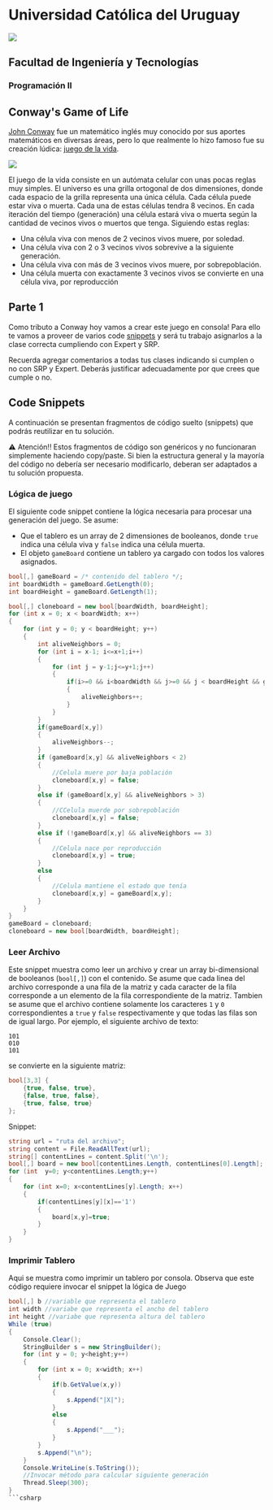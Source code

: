 # Universidad Católica del Uruguay
<img src="https://ucu.edu.uy/sites/all/themes/univer/logo.png"> 

## Facultad de Ingeniería y Tecnologías
### Programación II

## Conway's Game of Life
[John Conway](https://en.wikipedia.org/wiki/John_Horton_Conway) fue un matemático inglés muy conocido por sus aportes matemáticos en diversas áreas, pero lo que realmente lo hizo famoso fue su creación lúdica: [juego de la vida](https://en.wikipedia.org/wiki/Conway%27s_Game_of_Life). 

![](https://upload.wikimedia.org/wikipedia/commons/e/e5/Gospers_glider_gun.gif)

El juego de la vida consiste en un autómata celular con unas pocas reglas muy simples. 
El universo es una grilla ortogonal de dos dimensiones, donde cada espacio de la grilla representa una única célula. 
Cada célula puede estar viva o muerta. 
Cada una de estas células tendra 8 vecinos. 
En cada iteración del tiempo (generación) una célula estará viva o muerta según la cantidad de vecinos vivos o muertos que tenga. Siguiendo estas reglas:
* Una célula viva con menos de 2 vecinos vivos muere, por soledad.
* Una célula viva con 2 o 3 vecinos vivos sobrevive a la siguiente generación.
* Una célula viva con más de 3 vecinos vivos muere, por sobrepoblación.
* Una célula muerta con exactamente 3 vecinos vivos se convierte en una célula viva, por reproducción

## Parte 1
Como tributo a Conway hoy vamos a crear este juego en consola! Para ello te vamos a proveer de varios code [snippets](https://en.wikipedia.org/wiki/Snippet_(programming)) y será tu trabajo asignarlos a la clase correcta cumpliendo con Expert y SRP. 

Recuerda agregar comentarios a todas tus clases indicando si cumplen o no con SRP y Expert. Deberás justificar adecuadamente por que crees que cumple o no.

## Code Snippets
A continuación se presentan fragmentos de código suelto (snippets) que podrás reutilizar en tu solución.

:warning: Atención!! Estos fragmentos de código son genéricos y no funcionaran simplemente haciendo copy/paste. Si bien la estructura general y la mayoría del código no debería ser necesario modificarlo, deberan ser adaptados a tu solución propuesta.

### Lógica de juego
El siguiente code snippet contiene la lógica necesaria para procesar una generación del juego. 
Se asume: 
* Que el tablero es un array de 2 dimensiones de booleanos, donde ```true``` indica una célula viva y ```false``` indica una célula muerta.
* El objeto ```gameBoard``` contiene un tablero ya cargado con todos los valores asignados.

```csharp
bool[,] gameBoard = /* contenido del tablero */;
int boardWidth = gameBoard.GetLength(0);
int boardHeight = gameBoard.GetLength(1);

bool[,] cloneboard = new bool[boardWidth, boardHeight];
for (int x = 0; x < boardWidth; x++)
{
    for (int y = 0; y < boardHeight; y++)
    {
        int aliveNeighbors = 0;
        for (int i = x-1; i<=x+1;i++)
        {
            for (int j = y-1;j<=y+1;j++)
            {
                if(i>=0 && i<boardWidth && j>=0 && j < boardHeight && gameBoard[i,j])
                {
                    aliveNeighbors++;
                }
            }
        }
        if(gameBoard[x,y])
        {
            aliveNeighbors--;
        }
        if (gameBoard[x,y] && aliveNeighbors < 2) 
        {
            //Celula muere por baja población
            cloneboard[x,y] = false; 
        }
        else if (gameBoard[x,y] && aliveNeighbors > 3) 
        {
            //CCelula muerde por sobrepoblación
            cloneboard[x,y] = false; 
        }
        else if (!gameBoard[x,y] && aliveNeighbors == 3) 
        {
            //Celula nace por reproducción 
            cloneboard[x,y] = true; 
        }
        else
        {
            //Celula mantiene el estado que tenía
            cloneboard[x,y] = gameBoard[x,y];
        }
    }
}
gameBoard = cloneboard;
cloneboard = new bool[boardWidth, boardHeight];
```

### Leer Archivo
Este snippet muestra como leer un archivo y crear un array bi-dimensional de booleanos (```bool[,]```) con el contenido. Se asume que cada linea del archivo corresponde a una fila de la matriz y cada caracter de la fila corresponde a un elemento de la fila correspondiente de la matriz. Tambien se asume que el archivo contiene solamente los caracteres ```1``` y ```0``` correspondientes a ```true``` y ```false``` respectivamente y que todas las filas son de igual largo. 
Por ejemplo, el siguiente archivo de texto:
```
101
010
101
```

se convierte en la siguiente matriz:
```csharp
bool[3,3] {
    {true, false, true},
    {false, true, false},
    {true, false, true}
};
```
Snippet:
```csharp
string url = "ruta del archivo";
string content = File.ReadAllText(url);
string[] contentLines = content.Split('\n');
bool[,] board = new bool[contentLines.Length, contentLines[0].Length];
for (int  y=0; y<contentLines.Length;y++)
{
    for (int x=0; x<contentLines[y].Length; x++)
    {
        if(contentLines[y][x]=='1')
        {
            board[x,y]=true;
        }
    }
}
```

### Imprimir Tablero
Aqui se muestra como imprimir un tablero por consola. Observa que este código requiere invocar el snippet la lógica de Juego

```csharp
bool[,] b //variable que representa el tablero
int width //variabe que representa el ancho del tablero
int height //variabe que representa altura del tablero
While (true)
{
    Console.Clear();
    StringBuilder s = new StringBuilder();
    for (int y = 0; y<height;y++)
    {
        for (int x = 0; x<width; x++)
        {
            if(b.GetValue(x,y))
            {
                s.Append("|X|");
            }
            else
            {
                s.Append("___");
            }
        }
        s.Append("\n");
    }
    Console.WriteLine(s.ToString());
    //Invocar método para calcular siguiente generación
    Thread.Sleep(300);
}
```csharp